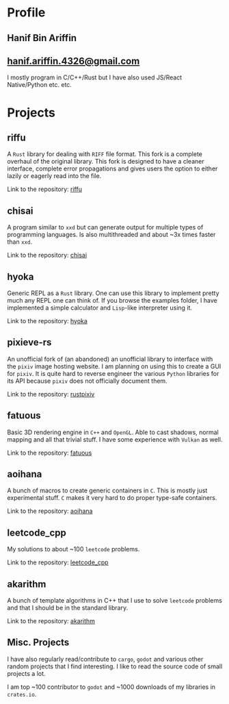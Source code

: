# Profile
## Hanif Bin Ariffin
## hanif.ariffin.4326@gmail.com

I mostly program in C/C++/Rust but I have also used JS/React Native/Python etc. etc.


# Projects

## riffu

A `Rust` library for dealing with `RIFF` file format.
This fork is a complete overhaul of the original library.
This fork is designed to have a cleaner interface, complete error propagations and gives users the option to either lazily or eagerly read into the file.

Link to the repository: [riffu](https://github.com/hbina/riffu)

## chisai

A program similar to `xxd` but can generate output for multiple types of programming languages. Is also multithreaded and about ~3x times faster than `xxd`.

Link to the repository: [chisai](https://github.com/hbina/chisai)

## hyoka

Generic REPL as a `Rust` library. One can use this library to implement pretty much any REPL one can think of. If you browse the examples folder, I have implemented a simple calculator and `Lisp`-like interpreter using it.

Link to the repository: [hyoka](https://github.com/hbina/hyoka)

## pixieve-rs

An unofficial fork of (an abandoned) an unofficial library to interface with the `pixiv` image hosting website. I am planning on using this to create a GUI for `pixiv`. It is quite hard to reverse engineer the various `Python` libraries for its API because `pixiv` does not officially document them.

Link to the repository: [rustpixiv](https://github.com/hbina/rustpixiv)

## fatuous

Basic 3D rendering engine in `C++` and `OpenGL`. Able to cast shadows, normal mapping and all that trivial stuff. I have some experience with `Vulkan` as well.

Link to the repository: [fatuous](https://github.com/hbina/fatuous)

## aoihana

A bunch of macros to create generic containers in `C`. This is mostly just experimental stuff. `C` makes it very hard to do proper type-safe containers.

Link to the repository: [aoihana](https://github.com/hbina/aoihana)

## leetcode_cpp

My solutions to about ~100 `leetcode` problems.

Link to the repository: [leetcode_cpp](https://github.com/hbina/leetcode_cpp)

## akarithm

A bunch of template algorithms in C++ that I use to solve `leetcode` problems and that I should be in the standard library.

Link to the repository: [akarithm](https://github.com/hbina/akarithm)

## Misc. Projects

I have also regularly read/contribute to `cargo`, `godot` and various other random projects that I find interesting. I like to read the source code of small projects a lot.

I am top ~100 contributor to `godot` and ~1000 downloads of my libraries in `crates.io`.
